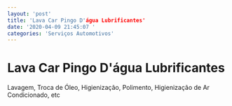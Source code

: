 ```yaml
---
layout: 'post'
title: 'Lava Car Pingo D'água Lubrificantes'
date: '2020-04-09 21:45:07 '
categories: 'Serviços Automotivos'
---
```


# Lava Car Pingo D'água Lubrificantes

Lavagem, Troca de Óleo, Higienização, Polimento, Higienização de Ar Condicionado, etc
